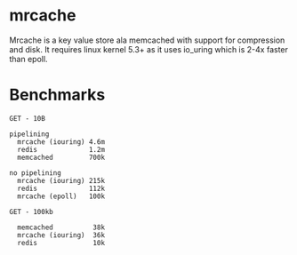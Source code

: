 # mrcache
Mrcache is a key value store ala memcached with support for compression and disk.  It requires linux kernel 5.3+ as it uses io_uring which is 2-4x faster than epoll.

# Benchmarks

```
GET - 10B

pipelining
  mrcache (iouring) 4.6m
  redis             1.2m
  memcached         700k

no pipelining
  mrcache (iouring) 215k
  redis             112k
  mrcache (epoll)   100k

GET - 100kb

  memcached          38k
  mrcache (iouring)  36k
  redis              10k

```
